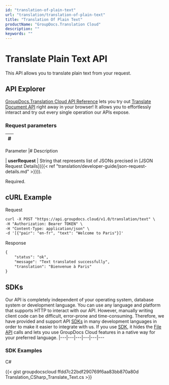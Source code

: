```yaml
---
id: "translation-of-plain-text"
url: "translation/translation-of-plain-text"
title: "Translation Of Plain Text"
productName: "GroupDocs.Translation Cloud"
description: ""
keywords: ""
---
```


# Translate Plain Text API #

This API allows you to translate plain text from your request.

## API Explorer ##

[GroupDocs.Translation Cloud API Reference](https://apireference.groupdocs.cloud/translation) lets you try out [Translate Document API](https://apireference.groupdocs.cloud/translation/#/Transport/PostRunTranslationText) right away in your browser! It allows you to effortlessly interact and try out every single operation our APIs expose.

### Request parameters ###

|#
|---
Parameter
|#
Description

|
**userRequest**
|
String that represents list of JSONs precised in [JSON Request Details]({{< ref "translation/developer-guide/json-request-details.md" >}})). 

Required.


## cURL Example ##


 Request

```html 
curl -X POST "https://api.groupdocs.cloud/v1.0/translation/text" \
-H "Authorization: Bearer TOKEN" \
-H "Content-Type: application/json" \
-d '[{"pair": "en-fr", "text": "Welcome to Paris"}]'

 ```


 Response

```html 
{
    "status": "ok",
    "message": "Text translated successfully",
    "translation": "Bienvenue à Paris"
}

 ```



## SDKs ##

Our API is completely independent of your operating system, database system or development language. You can use any language and platform that supports HTTP to interact with our API. However, manually writing client code can be difficult, error-prone and time-consuming. Therefore, we have provided and support API [SDKs](https://github.com/groupdocs-translation-cloud) in many development languages in order to make it easier to integrate with us. If you use [SDK](https://github.com/groupdocs-translation-cloud), it hides the [File API](https://apireference.groupdocs.cloud/translation/#/File) calls and lets you use GroupDocs Cloud features in a native way for your preferred language.
|---|---|---|---|---|---

### SDK Examples ###


 C#




{{< gist groupdocscloud ffdd7c22bdf290769f6aa83bb870a80d Translation_CSharp_Translate_Text.cs >}}




